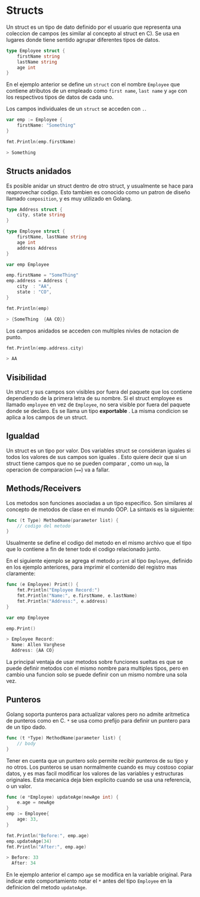 # Structs

Un struct es un tipo de dato definido por el usuario que representa una coleccion de campos (es similar al concepto al struct en C). Se usa en lugares donde tiene sentido agrupar diferentes tipos de datos.

```go
type Employee struct {
    firstName string
    lastName string
    age int
}
```

En el ejemplo anterior se define un `struct` con el nombre `Employee` que contiene atributos de un empleado como `first name`, `last name` y `age` con los respectivos tipos de datos de cada uno.

Los campos individuales de un `struct` se acceden con `.`.

```go
var emp := Employee {
    firstName: "Something"
}

fmt.Println(emp.firstName)

> Something
```

## Structs anidados

Es posible anidar un struct dentro de otro struct, y usualmente se hace para reaprovechar codigo. Esto tambien es conocido como un patron de diseño llamado `composition`, y es muy utilizado en Golang.

```go
type Address struct {
    city, state string
}

type Employee struct {
    firstName, lastName string
    age int
    address Address
}

var emp Employee

emp.firstName = "SomeThing"
emp.address = Address {
    city  : "AA",
    state : "CO",
}

fmt.Println(emp)

> {SomeThing  {AA CO}}
```

Los campos anidados se acceden con multiples nivles de notacion de punto.

```go
fmt.Println(emp.address.city)

> AA
```

## Visibilidad

Un struct y sus campos son visibles por fuera del paquete que los contiene dependiendo de la primera letra de su nombre. Si el struct employee es llamado `employee` en vez de `Employee`, no sera visible por fuera del paquete donde se declaro. Es se llama un tipo **exportable** . La misma condicion se aplica a los campos de un struct.

## Igualdad

Un struct es un tipo por valor. Dos variables struct se consideran iguales si todos los valores de sus campos son iguales . Esto quiere decir que si un struct tiene campos que no se pueden comparar , como un `map`, la operacion de comparacion (`==`) va a fallar.

## Methods/Receivers

Los metodos son funciones asociadas a un tipo especifico. Son similares al concepto de metodos de clase en el mundo OOP. La sintaxis es la siguiente:

```go
func (t Type) MethodName(parameter list) {
    // codigo del metodo
}
```

Usualmente se define el codigo del metodo en el mismo archivo que el tipo que lo contiene a fin de tener todo el codigo relacionado junto.

En el siguiente ejemplo se agrega el metodo `print` al tipo `Employee`, definido en los ejemplo anteriores, para imprimir el contenido del registro mas claramente:

```go
func (e Employee) Print() {
    fmt.Println("Employee Record:")
    fmt.Println("Name:", e.firstName, e.lastName)
    fmt.Println("Address:", e.address)
}

var emp Employee

emp.Print()

> Employee Record:
  Name: Allen Varghese
  Address: {AA CO}
```

La principal ventaja de usar metodos sobre funciones sueltas es que se puede definir metodos con el mismo nombre para multiples tipos, pero en cambio una funcion solo se puede definir con un mismo nombre una sola vez.

## Punteros

Golang soporta punteros para actualizar valores pero no admite aritmetica de punteros como en C. `*` se usa como prefijo para definir un puntero para de un tipo dado.

```go
func (t *Type) MethodName(parameter list) {
    // body
}
```

Tener en cuenta que un puntero solo permite recibir punteros de su tipo y no otros. Los punteros se usan normalmente cuando es muy costoso copiar datos, y es mas facil modificar los valores de las variables y estructuras originales. Esta mecanica deja bien explicito cuando se usa una referencia, o un valor.

```go
func (e *Employee) updateAge(newAge int) {
    e.age = newAge
}
emp := Employee{
    age: 33,
}

fmt.Println("Before:", emp.age)
emp.updateAge(34)
fmt.Println("After:", emp.age)

> Before: 33
  After: 34
```

En le ejemplo anterior el campo `age` se modifica en la variable original. Para indicar este comportamiento notar el `*` antes del tipo `Employee` en la definicion del metodo `updateAge`.